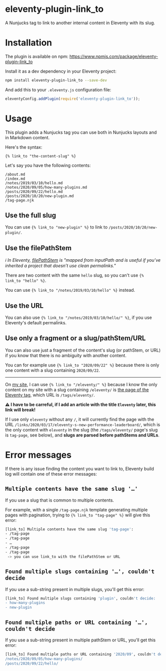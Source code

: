 # eleventy-plugin-link_to

A Nunjucks tag to link to another internal content in Eleventy with its slug.

# Installation

The plugin is available on npm: <https://www.npmjs.com/package/eleventy-plugin-link_to>

Install it as a dev dependency in your Eleventy project:

```bash
npm install eleventy-plugin-link_to --save-dev
```

And add this to your `.eleventy.js` configuration file:

```javascript
eleventyConfig.addPlugin(require('eleventy-plugin-link_to'));
```

# Usage

This plugin adds a Nunjucks tag you can use both in Nunjucks layouts and in Markdown content.

Here's the syntax:

```nunjucks
{% link_to "the-content-slug" %}
```

Let's say you have the following contents:

```
/about.md
/index.md
/notes/2019/03/10/hello.md
/notes/2020/09/05/how-many-plugins.md
/posts/2020/09/22/hello.md
/posts/2020/10/20/new-plugin.md
/tag-page.njk
```

## Use the full slug

You can use `{% link_to "new-plugin" %}` to link to `/posts/2020/10/20/new-plugin/`.

## Use the filePathStem

_ℹ️ In Eleventy, [filePathStem](https://www.11ty.dev/docs/data-eleventy-supplied/#filepathstem) is "mapped from inputPath and is useful if you’ve inherited a project that doesn’t use clean permalinks."_

There are two content with the same `hello` slug, so you can't use `{% link_to "hello" %}`.

You can use `{% link_to "/notes/2019/03/10/hello" %}` instead.

## Use the URL

You can also use `{% link_to "/notes/2019/03/10/hello/" %}`, if you use Eleventy's default permalinks.

## Use only a fragment or a slug/pathStem/URL

You can also use just a fragment of the content's slug (or pathStem, or URL) if you know that there is no ambiguity with another content.

You can for example use `{% link_to "2020/09/22" %}` because there is only one content with a slug containing `2020/09/22`.

---

On [my site](https://nicolas-hoizey.com/), I can use `{% link_to "/eleventy/" %}` because I know the only content on my site with a slug containing `/eleventy/` is [the page of the Eleventy tag](https://nicolas-hoizey.com/tags/eleventy/), which URL is `/tags/eleventy/`.

**⚠ I have to be carreful, if I add an article with the title `Eleventy` later, this link will break!**

If I use only `eleventy` without any `/`, it will currently find the page with the URL `/links/2020/03/17/eleventy-s-new-performance-leaderboard/`, which is the only content with `eleventy` in the slug (the `/tags/eleventy/` page's slug is `tag-page`, see below), and **slugs are parsed before pathStems and URLs**.

# Error messages

If there is any issue finding the content you want to link to, Eleventy build log will contain one of these error messages:

## `Multiple contents have the same slug '…'`

If you use a slug that is common to multiple contents.

For example, with a single `/tag-page.njk` template generating multiple pages with pagination, trying to `{% link_to "tag-page" %}` will give this error:

```bash
[link_to] Multiple contents have the same slug 'tag-page':
- /tag-page
- /tag-page
- …
- /tag-page
- /tag-page
 -> you can use link_to with the filePathStem or URL
```

## `Found multiple slugs containing '…', couldn't decide`

If you use a sub-string present in multiple slugs, you'll get this error:

```bash
[link_to] Found multiple slugs containing 'plugin', couldn't decide:
- how-many-plugins
- new-plugin
```

## `Found multiple paths or URL containing '…', couldn't decide`

If you use a sub-string present in multiple pathStem or URL, you'll get this error:

```bash
[link_to] Found multiple paths or URL containing '2020/09', couldn't decide:
/notes/2020/09/05/how-many-plugins/
/posts/2020/09/22/hello/
```
